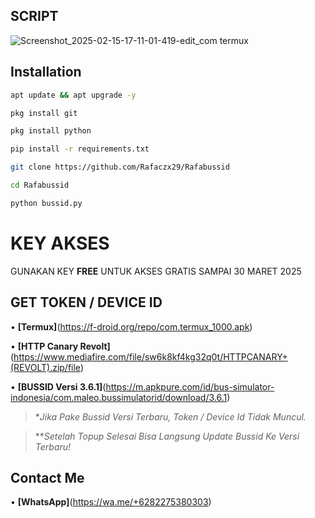 ## SCRIPT
![Screenshot_2025-02-15-17-11-01-419-edit_com termux](https://github.com/user-attachments/assets/31f03011-a558-451f-9b4c-1c9950e1166b)


## Installation

```bash
apt update && apt upgrade -y
```

```bash
pkg install git
```

```bash
pkg install python
```

```bash
pip install -r requirements.txt
```

```bash
git clone https://github.com/Rafaczx29/Rafabussid
```

```bash
cd Rafabussid
```

```bash
python bussid.py
```

# KEY AKSES
GUNAKAN KEY **FREE** UNTUK AKSES GRATIS SAMPAI 30 MARET 2025

## GET TOKEN / DEVICE ID

• **[Termux]**(https://f-droid.org/repo/com.termux_1000.apk) 

• **[HTTP Canary Revolt]**(https://www.mediafire.com/file/sw6k8kf4kg32q0t/HTTPCANARY+(REVOLT).zip/file) 

• **[BUSSID Versi 3.6.1]**(https://m.apkpure.com/id/bus-simulator-indonesia/com.maleo.bussimulatorid/download/3.6.1) 
> **Jika Pake Bussid Versi Terbaru, Token / Device Id Tidak Muncul.*

> ***Setelah Topup Selesai Bisa Langsung Update Bussid Ke Versi Terbaru!*


## Contact Me

• **[WhatsApp]**(https://wa.me/+6282275380303)


